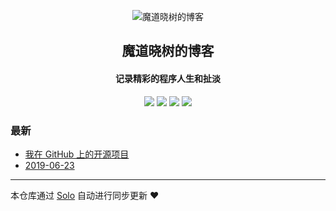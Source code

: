 <p align="center"><img alt="魔道晓树的博客" src="https://static.b3log.org/images/brand/solo-32.png"></p><h2 align="center">
魔道晓树的博客
</h2>

<h4 align="center">记录精彩的程序人生和扯淡</h4>
<p align="center"><a title="魔道晓树的博客" target="_blank" href="https://github.com/xiehurricane/solo-blog"><img src="https://img.shields.io/github/last-commit/xiehurricane/solo-blog.svg?style=flat-square&color=FF9900"></a>
<a title="GitHub repo size in bytes" target="_blank" href="https://github.com/xiehurricane/solo-blog"><img src="https://img.shields.io/github/repo-size/xiehurricane/solo-blog.svg?style=flat-square"></a>
<a title="Solo Version" target="_blank" href="https://github.com/b3log/solo/releases"><img src="https://img.shields.io/badge/solo-3.6.2-f1e05a.svg?style=flat-square&color=blueviolet"></a>
<a title="Hits" target="_blank" href="https://github.com/b3log/hits"><img src="https://hits.b3log.org/xiehurricane/solo-blog.svg"></a></p>

### 最新

* [我在 GitHub 上的开源项目](http://xfield.xyz/my-github-repos)
* [2019-06-23](http://xfield.xyz/articles/2019/06/23/1561261142795.html)



---

本仓库通过 [Solo](https://github.com/b3log/solo) 自动进行同步更新 ❤️ 